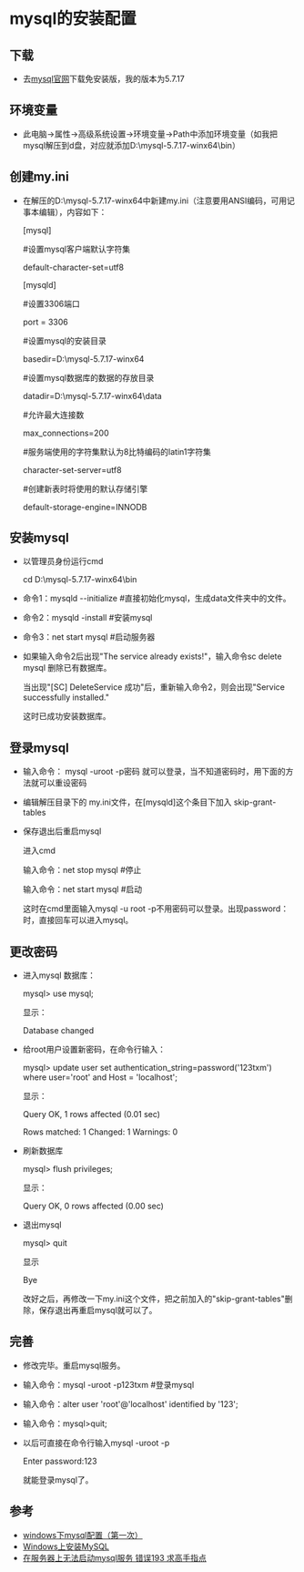 # mysql的安装配置

## 下载
* 去[mysql官网](https://dev.mysql.com/downloads/mysql/)下载免安装版，我的版本为5.7.17

## 环境变量
* 此电脑->属性->高级系统设置->环境变量->Path中添加环境变量（如我把mysql解压到d盘，对应就添加D:\mysql-5.7.17-winx64\bin）

## 创建my.ini
* 在解压的D:\mysql-5.7.17-winx64中新建my.ini（注意要用ANSI编码，可用记事本编辑），内容如下：
  
  [mysql]
  
  #设置mysql客户端默认字符集
  
  default-character-set=utf8 
  
  [mysqld]
  
  #设置3306端口
  
  port = 3306 
  
  #设置mysql的安装目录
  
  basedir=D:\mysql-5.7.17-winx64
  
  #设置mysql数据库的数据的存放目录
  
  datadir=D:\mysql-5.7.17-winx64\data
  
  #允许最大连接数
  
  max_connections=200
  
  #服务端使用的字符集默认为8比特编码的latin1字符集
  
  character-set-server=utf8
  
  #创建新表时将使用的默认存储引擎
  
  default-storage-engine=INNODB

## 安装mysql
* 以管理员身份运行cmd
  
  cd D:\mysql-5.7.17-winx64\bin
* 命令1：mysqld --initialize   #直接初始化mysql，生成data文件夹中的文件。
* 命令2：mysqld -install       #安装mysql
* 命令3：net start mysql       #启动服务器
* 如果输入命令2后出现"The service already exists!"，输入命令sc delete mysql 删除已有数据库。
  
  当出现"[SC] DeleteService 成功"后，重新输入命令2，则会出现"Service successfully installed."
  
  这时已成功安装数据库。

## 登录mysql
* 输入命令： mysql -uroot -p密码 就可以登录，当不知道密码时，用下面的方法就可以重设密码
* 编辑解压目录下的 my.ini文件，在[mysqld]这个条目下加入
skip-grant-tables
* 保存退出后重启mysql
  
  进入cmd
  
  输入命令：net stop mysql    #停止
  
  输入命令：net start mysql   #启动
  
  这时在cmd里面输入mysql -u root -p不用密码可以登录。出现password：时，直接回车可以进入mysql。

## 更改密码
* 进入mysql 数据库：
  
  mysql> use mysql;
  
  显示：
  
  Database changed
* 给root用户设置新密码，在命令行输入：
  
  mysql> update user set authentication_string=password('123txm') where user='root' and Host = 'localhost';
  
  显示：
  
  Query OK, 1 rows affected (0.01 sec)
  
  Rows matched: 1 Changed: 1 Warnings: 0
* 刷新数据库
  
  mysql> flush privileges;
  
  显示：
  
  Query OK, 0 rows affected (0.00 sec)
* 退出mysql
  
  mysql> quit
  
  显示
  
  Bye
  
  改好之后，再修改一下my.ini这个文件，把之前加入的"skip-grant-tables"删除，保存退出再重启mysql就可以了。

## 完善
* 修改完毕。重启mysql服务。
* 输入命令：mysql -uroot -p123txm    #登录mysql
* 输入命令：alter user 'root'@'localhost' identified by '123';
* 输入命令：mysql>quit;
* 以后可直接在命令行输入mysql -uroot -p
  
  Enter password:123
  
  就能登录mysql了。

## 参考
* [windows下mysql配置（第一次）](http://www.cnblogs.com/by330326/p/5608290.html)
* [Windows上安装MySQL](http://blog.csdn.net/u013235478/article/details/50623693)
* [在服务器上无法启动mysql服务 错误193 求高手指点](http://www.debugease.com/mysql/119481.html)
